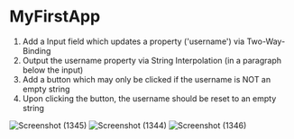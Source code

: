 # MyFirstApp

1) Add a Input field which updates a property ('username') via Two-Way-Binding
2) Output the username property via String Interpolation (in a paragraph below the input)
3) Add a button which may only be clicked if the username is NOT an empty string
4) Upon clicking the button, the username should be reset to an empty string

![Screenshot (1345)](https://user-images.githubusercontent.com/59387444/146528005-7f4cd2e8-c7f2-4457-8dab-e00a2e78a3ed.png)
![Screenshot (1344)](https://user-images.githubusercontent.com/59387444/146528002-b975ad93-d174-41f1-bade-9d9fb367ebe9.png)
![Screenshot (1346)](https://user-images.githubusercontent.com/59387444/146528007-80d375da-b0b2-47a9-ab9d-e407eee81001.png)

  
